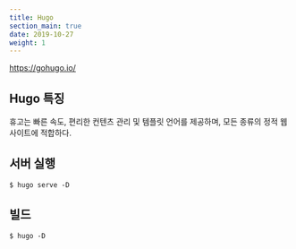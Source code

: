 ```yaml
---
title: Hugo
section_main: true
date: 2019-10-27
weight: 1
---
```


https://gohugo.io/

## Hugo 특징
휴고는 빠른 속도, 편리한 컨텐츠 관리 및 템플릿 언어를 제공하며,
모든 종류의 정적 웹 사이트에 적합하다.

## 서버 실행
```
$ hugo serve -D
```

## 빌드
```
$ hugo -D
```